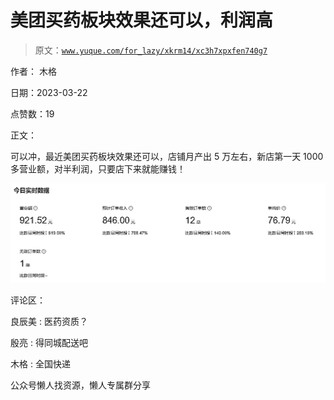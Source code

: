 # 美团买药板块效果还可以，利润高

> 原文：[`www.yuque.com/for_lazy/xkrm14/xc3h7xpxfen740g7`](https://www.yuque.com/for_lazy/xkrm14/xc3h7xpxfen740g7)



作者： 木格



日期：2023-03-22



点赞数：19

<ne-card data-card-name="hr" data-card-type="block" id="Gy1Rw" data-event-boundary="card">

正文：



可以冲，最近美团买药板块效果还可以，店铺月产出 5 万左右，新店第一天 1000 多营业额，对半利润，只要店下来就能赚钱！



<ne-card data-card-name="image" data-card-type="inline" id="lRUuD" data-event-boundary="card">![](img/2d6461eba93aefebe619e8814a1079b2.png)</ne-card>

<ne-card data-card-name="hr" data-card-type="block" id="Q8fD7" data-event-boundary="card">

评论区：



良辰美 : 医药资质？



殷亮 : 得同城配送吧



木格 : 全国快递

<ne-card data-card-name="hr" data-card-type="block" id="MFsEN" data-event-boundary="card">

公众号懒人找资源，懒人专属群分享

</ne-card></ne-card></ne-card>